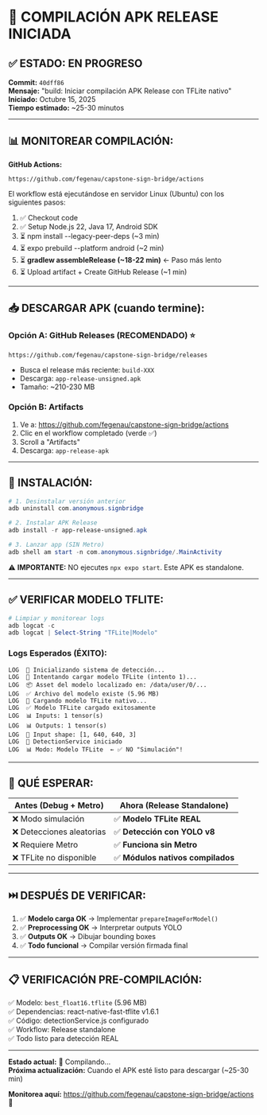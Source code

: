 # 🚀 COMPILACIÓN APK RELEASE INICIADA

## ✅ ESTADO: EN PROGRESO

**Commit:** `40dff86`  
**Mensaje:** "build: Iniciar compilación APK Release con TFLite nativo"  
**Iniciado:** Octubre 15, 2025  
**Tiempo estimado:** ~25-30 minutos

---

## 📊 MONITOREAR COMPILACIÓN:

**GitHub Actions:**
```
https://github.com/fegenau/capstone-sign-bridge/actions
```

El workflow está ejecutándose en servidor Linux (Ubuntu) con los siguientes pasos:

1. ✅ Checkout code
2. ✅ Setup Node.js 22, Java 17, Android SDK
3. ⏳ npm install --legacy-peer-deps (~3 min)
4. ⏳ expo prebuild --platform android (~2 min)
5. ⏳ **gradlew assembleRelease (~18-22 min)** ← Paso más lento
6. ⏳ Upload artifact + Create GitHub Release (~1 min)

---

## 📥 DESCARGAR APK (cuando termine):

### **Opción A: GitHub Releases (RECOMENDADO)** ⭐

```
https://github.com/fegenau/capstone-sign-bridge/releases
```

- Busca el release más reciente: `build-XXX`
- Descarga: `app-release-unsigned.apk`
- Tamaño: ~210-230 MB

### **Opción B: Artifacts**

1. Ve a: https://github.com/fegenau/capstone-sign-bridge/actions
2. Clic en el workflow completado (verde ✅)
3. Scroll a "Artifacts"
4. Descarga: `app-release-apk`

---

## 📱 INSTALACIÓN:

```powershell
# 1. Desinstalar versión anterior
adb uninstall com.anonymous.signbridge

# 2. Instalar APK Release
adb install -r app-release-unsigned.apk

# 3. Lanzar app (SIN Metro)
adb shell am start -n com.anonymous.signbridge/.MainActivity
```

⚠️ **IMPORTANTE:** NO ejecutes `npx expo start`. Este APK es standalone.

---

## ✅ VERIFICAR MODELO TFLITE:

```powershell
# Limpiar y monitorear logs
adb logcat -c
adb logcat | Select-String "TFLite|Modelo"
```

### **Logs Esperados (ÉXITO):**

```
LOG  🔧 Inicializando sistema de detección...
LOG  🔄 Intentando cargar modelo TFLite (intento 1)...
LOG  📦 Asset del modelo localizado en: /data/user/0/...
LOG  ✅ Archivo del modelo existe (5.96 MB)
LOG  🚀 Cargando modelo TFLite nativo...
LOG  ✅ Modelo TFLite cargado exitosamente
LOG  📊 Inputs: 1 tensor(s)
LOG  📊 Outputs: 1 tensor(s)
LOG  📐 Input shape: [1, 640, 640, 3]
LOG  🎯 DetectionService iniciado
LOG  📊 Modo: Modelo TFLite  ← ✅ NO "Simulación"!
```

---

## 🎯 QUÉ ESPERAR:

| Antes (Debug + Metro) | Ahora (Release Standalone) |
|-----------------------|---------------------------|
| ❌ Modo simulación | ✅ **Modelo TFLite REAL** |
| ❌ Detecciones aleatorias | ✅ **Detección con YOLO v8** |
| ❌ Requiere Metro | ✅ **Funciona sin Metro** |
| ❌ TFLite no disponible | ✅ **Módulos nativos compilados** |

---

## ⏭️ DESPUÉS DE VERIFICAR:

1. ✅ **Modelo carga OK** → Implementar `prepareImageForModel()`
2. ✅ **Preprocessing OK** → Interpretar outputs YOLO
3. ✅ **Outputs OK** → Dibujar bounding boxes
4. ✅ **Todo funcional** → Compilar versión firmada final

---

## 📋 VERIFICACIÓN PRE-COMPILACIÓN:

✅ Modelo: `best_float16.tflite` (5.96 MB)  
✅ Dependencias: react-native-fast-tflite v1.6.1  
✅ Código: detectionService.js configurado  
✅ Workflow: Release standalone  
✅ Todo listo para detección REAL

---

**Estado actual:** 🔄 Compilando...  
**Próxima actualización:** Cuando el APK esté listo para descargar (~25-30 min)

**Monitorea aquí:** https://github.com/fegenau/capstone-sign-bridge/actions 🚀
